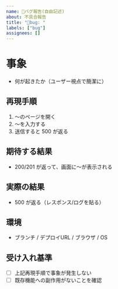 ```yaml
---
name: 🐛バグ報告(自由記述)
about: 不具合報告
title: "🐛bug: "
labels: ["bug"]
assignees: []
---
```


<!-- タイトル例：bug: コメント投稿で 500 が発生する（匿名時） -->

# 事象
- 何が起きたか（ユーザー視点で簡潔に）

## 再現手順
1. 〜のページを開く
2. 〜を入力する
3. 送信すると 500 が返る

## 期待する結果
- 200/201 が返って、画面に〜が表示される

## 実際の結果
- 500 が返る（レスポンス/ログを貼る）

## 環境
- ブランチ / デプロイURL / ブラウザ / OS

## 受け入れ基準
- [ ] 上記再現手順で事象が発生しない
- [ ] 既存機能への副作用がないことを確認
